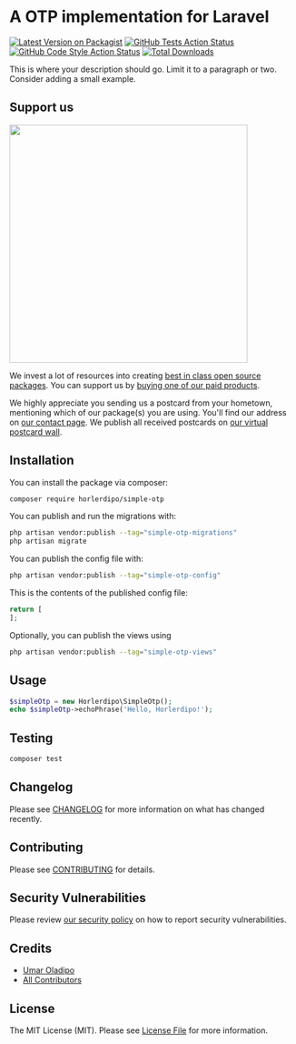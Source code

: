 # A OTP implementation for Laravel 

[![Latest Version on Packagist](https://img.shields.io/packagist/v/horlerdipo/simple-otp.svg?style=flat-square)](https://packagist.org/packages/horlerdipo/simple-otp)
[![GitHub Tests Action Status](https://img.shields.io/github/actions/workflow/status/horlerdipo/simple-otp/run-tests.yml?branch=main&label=tests&style=flat-square)](https://github.com/horlerdipo/simple-otp/actions?query=workflow%3Arun-tests+branch%3Amain)
[![GitHub Code Style Action Status](https://img.shields.io/github/actions/workflow/status/horlerdipo/simple-otp/fix-php-code-style-issues.yml?branch=main&label=code%20style&style=flat-square)](https://github.com/horlerdipo/simple-otp/actions?query=workflow%3A"Fix+PHP+code+style+issues"+branch%3Amain)
[![Total Downloads](https://img.shields.io/packagist/dt/horlerdipo/simple-otp.svg?style=flat-square)](https://packagist.org/packages/horlerdipo/simple-otp)

This is where your description should go. Limit it to a paragraph or two. Consider adding a small example.

## Support us

[<img src="https://github-ads.s3.eu-central-1.amazonaws.com/simple-otp.jpg?t=1" width="419px" />](https://spatie.be/github-ad-click/simple-otp)

We invest a lot of resources into creating [best in class open source packages](https://spatie.be/open-source). You can support us by [buying one of our paid products](https://spatie.be/open-source/support-us).

We highly appreciate you sending us a postcard from your hometown, mentioning which of our package(s) you are using. You'll find our address on [our contact page](https://spatie.be/about-us). We publish all received postcards on [our virtual postcard wall](https://spatie.be/open-source/postcards).

## Installation

You can install the package via composer:

```bash
composer require horlerdipo/simple-otp
```

You can publish and run the migrations with:

```bash
php artisan vendor:publish --tag="simple-otp-migrations"
php artisan migrate
```

You can publish the config file with:

```bash
php artisan vendor:publish --tag="simple-otp-config"
```

This is the contents of the published config file:

```php
return [
];
```

Optionally, you can publish the views using

```bash
php artisan vendor:publish --tag="simple-otp-views"
```

## Usage

```php
$simpleOtp = new Horlerdipo\SimpleOtp();
echo $simpleOtp->echoPhrase('Hello, Horlerdipo!');
```

## Testing

```bash
composer test
```

## Changelog

Please see [CHANGELOG](CHANGELOG.md) for more information on what has changed recently.

## Contributing

Please see [CONTRIBUTING](CONTRIBUTING.md) for details.

## Security Vulnerabilities

Please review [our security policy](../../security/policy) on how to report security vulnerabilities.

## Credits

- [Umar Oladipo](https://github.com/Horlerdipo)
- [All Contributors](../../contributors)

## License

The MIT License (MIT). Please see [License File](LICENSE.md) for more information.
